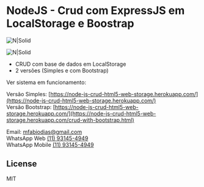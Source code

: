 # NodeJS - Crud com ExpressJS em LocalStorage e Boostrap

![N|Solid](https://raw.githubusercontent.com/mfabiodias/node-js-crud-html5-web-storage/master/img/layout/node-js-crud-local-storage-single.png)

![N|Solid](https://raw.githubusercontent.com/mfabiodias/node-js-crud-html5-web-storage/master/img/layout/node-js-crud-local-storage-bootstrap.png)

  - CRUD com base de dados em LocalStorage
  - 2 versões (Simples e com Bootstrap)

Ver sistema em funcionamento: <br />

Versão Simples: [https://node-js-crud-html5-web-storage.herokuapp.com/](https://node-js-crud-html5-web-storage.herokuapp.com/)<br />
Versão Bootstrap: [https://node-js-crud-html5-web-storage.herokuapp.com/](https://node-js-crud-html5-web-storage.herokuapp.com/crud-with-bootstrap.html)<br />

Email: [mfabiodias@gmail.com](mailto:mfabiodias@gmail.com)<br />
WhatsApp Web [(11) 93145-4949](https://web.whatsapp.com/send?phone=5511931454949)<br />
WhatsApp Mobile [(11) 93145-4949](https://api.whatsapp.com/send?phone=5511931454949)<br />

License
----
MIT
